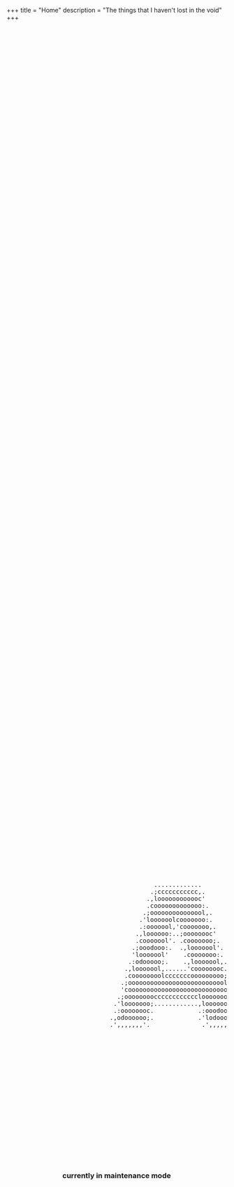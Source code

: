 +++
title = "Home"
description = "The things that I haven't lost in the void"
+++

<pre ascii><ascii>
                                                                                                                                                                                                                                                                                                                                                                                                                                                                                                
                                                                                                                                                                                                                                                                                                                                                                                                                                                                                                
                                                                                                                                                                                                                                                                                                                                                                                                                                                                                                                                                                                                                                                                                                                                                                                                                                                                        
                                                                                                                                                                                                                                                                                                                                                                                                                                                                                                
                                                                                                                                                                                                      .........''.........                                                                                                                                                                                                                                                                      
                                                                                                                                                                                             ........',,''..............'''....                                                                                                                                                                                                                                                                 
                                                                                                                                                                                            .''',,'',,,'''''''...............''...                                                                                                                                                                                                                                                              
                                                                                                                                                                                            ..........................''''.........                                                                                                                                                                                                                                                             
                                                                                                                                                                                                                      .....'''''...                                                                                                                                                                                                                                                             
                                                                                                                                                                                                                            ....',,'...........................                                                                                                                                                                                                                                 
                                                                                                                                                                                                                      ............''',;;,..............................                                                                                                                                                                                                                         
                                                                                                                                                                                                                ................     .....                    ...............                                                                                                                                                                                                                   
                                                                                                                                                                                                           ............                                               ...........                                                                                                                                                                                                               
                                                                                                                                                                                                       ....'.....                                                           .........                                                                                                                                                                                                           
                                                                                                                                                                                                    ...''...                                                                    .........                                                                                                                                                                                                       
                                                                                                                                                                                                 ..''...                                                                            ........                                                                                                                                                                                                    
                                                                                                                                                                                              ..'''..                                                                                   ...'...                                                                                                                                                                                                 
                                                                                                                                                                                            ..''..                                                                                         ...'...                                                                                                                                                                                              
                                                                                                                                                                                          ..,'..                                                                                              ..''..                                                                                                                                                                                            
                                                                                                                                                                                        ..''..                                                                                                  ..''..                                                                                                                                                                                          
                                                                                                                                                                                       ..,..    .                                                                                                 ...'..                                                                                                                                                                                        
                                                                                                                                                                                      ..,'.  .....                                                                                                   .''..                                                                                                                                                                                      
                                                                                                                                                                                      .''. .....                                                                                                      ..'..                                                                                                                                                                                     
                                                                                                                                                                                       .. ..'..                                                                                                         .''.                                                                                                                                                                                    
                                                                                                                                                                                        ..'..                                                                                                            .''.                                                                                                                                                                                   
                                                                                                                                                                                       .''.                 ....                                                                                          ..'.                                                                                                                                                                                  
                                                                                                                                                                                     ..'..                 ..'.                                                                                            ..'.                                                                                                                                                                                 
                                                                                                                                                                                    ..'.                  .''.                                                                                              .''.                                                                                                                                                                                
                                                                                                                                                                                   .''.                 ..'..                                                                                                .''.                                                                                                                                                                               
                                                                                                                                                                                  .''.                 .''.                                                                                                   .'..                                                                                                                                                                              
                                                                                                                                                                                 .''.                ..'..                                                                                                     .,..                                                                                                                                                                             
                                                                                                                                                                                .''.                ..'..                                                          ....                                        .''.                                                                                                                                                                             
                                                                                                                                                                               .''.                ..'.                      .....             ....''..            .,;,.                                        .''.                                                                                                                                                                            
                                                                                                                                                                              .''.                ..,.                      .',;,.            .',,;;,..            .;;;'.                                        .'.                                                                                                                                                                            
                                                                                                                                                                             ..'.                ..'.                      .',..,,.          ..,,'.;'.             .,,,,.                                        .''.                                                                                                                                                                           
                                                                                                                                                                             .'..                .'..                     .',. .',.          .,'...,'.            ..,.',.              ...                       .',.                                                                                                                                                                           
                                                                                                                                                                            .''.                .''.                     .,,.   .,'.        .',.. .,'.            .',..,..             .,'.                       .,'..                                                                                                                                                                         
                                                                                                                                                                            .'.                 .,..                    .,'.    .',.        .,'.  .',.            .,,..,'.             .,,.                       .,,,..                                                                                                                                                                        
                                                                                                                                                                           .''.                ..,.                    .,,.      .,'.      .',.    .,'.           .,,..''.             .,,.                       .',''.                                                                                                                                                                        
                                                                                                                                                                           .''.       ...       .,'.             ...  .,,.        .,..     .,'.    .',.           .,'..',.             .,'.                       ..'',.                                                                                                                                                                        
                                                                                                                                                                           .,.      .','.       ..,..            .''..',.         .',.    .',.      .,'.          .,.. .,.             .,'.                        ...'.                                                                                                                                                                        
                                                                                                                                                                          .',.    ..;;,.         ..''..          ..,.',..          .',.  ..,..      ..,..       ..,,.  .,.             .,..                        ...''.                                                                                                                                                                       
                                                                                                                                                                          .',.  ..,,;,..           ..'''..        .','..            .',..','.        .',..    ..'',,.  .'.            .',.                         ....'.                                                                                                                                                                       
                                                                                                                                                                          .''...',.',..               .....        ..,.              ..'''..          .',.. ...'..''.  .'.            .,,....                      ....'.                                                                                                                                                                       
                                                                                                                                                                          ....',...',.                              ..'..               .              ..,''''.. .''.  .'.           ..;;,',,..                     ...,.                                                                                                                                                                       
                                                                                                                                                                         ...,'.. .',.                                 .''.                              .',,..   .''.  .,.           .,;,',;:;..                    . .'.                                                                                                                                                                       
                                                                                                                                                                        ..,'..   .,'.       .....                      ..'..                         ...'...     ...   .'.          .';;,,;::;'.                      .'.                                                                                                                                                                       
                                                                                                                                                                         ..     .',.       .'..''.                       ..'...               ......''...              .'.          .,;;,,;::;'.                      .'.                                                                                                                                                                       
                                                                                                                                                                                .,.       .'...,..  ..                     ..''..            .........                 .'..        .''';;;::::,.......''..            .'..                                                                                                                                                                      
                                                                                                                                                                               .''.      .'...,,.   .''..                    ....                                      .''.       .',..;;;;:::;;;;;:::;;;'.           .''.                                                                                                                                                                      
                                                                                                                                                                               .,.      .'.. .,'.   ...'''.....                                                        .''.    ...,;,,,;;;:::::::::::;;,;,.           .''.                                                                                                                                                                      
                                                                                                                                                                              .''.     .'.  .',.       ....''''''''....'..                                             .''.   .,;;;,,,;;:::::::::::::;;;;'.           .''.                                                                                                                                                                      
                                                                                                                                                                              .,'.   ..'..  .''.             .........',..                   ...........................''.   .;;;:;;;::::::::::::;:;;;,'.          ..','.                                                                                                                                                                      
                                                                                                                                                                              .,.   ..'.    .,'.       ...     .,.   ..,.                     ...........','............,'.   .;:;:;;;;::::::::::;;;,'...           .,,,,.                                                                                                                                                                      
                                                                                                                                                                             .''.  ..'..    .,.       .''.    .',.   .''.                               .',.           .;'.   .;;;;;;;;;;::::::;::;'..              .,'',.                                                                                                                                                                      
                                                                                                                                                                             .,'. ..,..     .,.       .,..    .,'.   .,..                               .''.           .,'.  .,;;,,;;;;;;:::::;;;;'.                .,....                                                                                                                                                                      
                                                                                                                                                                             .,.  .,..     .',.      .',.     .,.   .',.                                .''.           .,'...,'.........';;;;:::::'.               ..,.                                                                                                                                                                         
                                                                                                                                                                            ..,...,..      .''.      .,'.     .,.   .,'.                                .''.           .,,','....       .;;;;:::::'.               .',.                                                                                                                                                                         
                                                                                                                                                                            .',..,'.       .''.     .',.      .,.  .''.                                 .''.           .;;,...',.       .;;;;:::::,.               .',.                                                                                                                                                                         
                                                                                                                                                                            .,,.''.        .'.      .,'.      .,'...,.                                   .'.          .','.. .,'.       .;;;;;;;;;'.               .,'.                                                                                                                                                                         
                                                                                                                                                                            .,,,,.         .,.     .';.       ..,'''.                                    .''.         .,.    .,'.       .;;,;;;,,..                .,'.                                                                                                                                                                         
                                                                                                                                                                            .,:;.          .,'..   .,,.         ....                                      .'..       .'..    .,.        .,;,'....                  .,'.                                                                                                                                                                         
                                                                                                                                                                            .,:'.          .,;,..  .;'.                                                    .''..   ..'..    ..,.         ....                      .,'.                                                                                                                                                                         
                                                                                                                                                                            .',.           .;;,.  ..;.                                                      ..''..''..      .',.                  ...              .,'.                                                                                                                                                                         
                                                                                                                                                                             ..            .;;,.  ..;.                                                        ......        .''.                 .,,....           .,'.                                                                                                                                                                         
                                                                                                                                                                                           ..,,.   .;'.                                                                     .''.                .,;;'',.           .,'.                                                                                                                                                                         
                                                                                                                                                                                            .',.   .',..                                                                    .,'.              ..,,,,','.           .,'.                                                                                                                                                                         
                                                                                                                                                                                            .',.    .','.                                                                   .,'.             ..,'.',,,..           .,,.                                                                                                                                                                         
                                                                                                                                                                                            .',.     ..','.                                                                 .,..            ..,...,,''.            .',.                                                                                                                                                                         
                                                                                                                                                                                            .''.       ..','.                                                               .,.            .''.  .,,..   ............;'.                                                                                                                                                                        
                                                                                                                                                                                            .''.   ..... ..','..                                                            .,.           .''.   .,,..  .',''''''''',,,..                                                                                                                                                                       
                                                                                                                                                                                            .''.  .',,,'.  ..','..                                                         .',..        ..'..    .,;;'. .,,.............                                                                                                                                                                        
                                                                                                                                                                                            .''.  .,'..',.... ..','...               ....                                ...,;'.       .''...   .';;,..  ...                                                                                                                                                                                    
                                                                                                                                                                                            .',. .',.  ..'''.   ...','....          .''''..                        .....'''',,.      ..''.',. ..,'...                                                                                                                                                                                           
                                                                                                                                                                                            .',. .,'.              ....',''...       .....                  .....'''''.... .,'.     .''...,'..',..                                                                                                                                                                                              
                                                                                                                                                                                            .',. .,.                   ....''''......              .......'''''..........  .,.    ..''.  .;,'''..                                                                                                                                                                                               
                                                                                                                                                                                             .,..',.                        ....''''''''.......'''''''''.....      ..,;;'..',.   ..'..   ..,'..                                                                                                                                                                                                 
                                                                                                                                                                                             .',,,.                 ......       .....................           .';::::,..,'. ..,,.       .                                                                                                                                                                                                    
                                                                                                                                                                                              ....                 .,;;;,.       ..,'.                         .';;;::::;;,,...',,,.                                                                                                                                                                                                            
                                                                                                                                                                                                 ......           .,:::;'.  .......',.                       ..,;;;;;:::,.',..,,',;'.                                                                                                                                                                                                           
                                                                                                                                                                                              ...''''''...       .';:::;'...,,..;,'''.                     ..,,;;,,;:::;..,;,,',;::,.                                                                                                                                                                                                           
                                                                                                                                                                                             ....'......''..     .;:::::;,,,;'..;,','.                   ..';;;;:;;::::,..;;'.';:::,.                                                                                                                                                                                                           
                                                                                                                                                                                            .......      ..'..  .':::::::;,;,...;...,,..      ......'.. .';;::::::::::;,',;'.';:::;'.                ...                                                                                                                                                                                        
                                                                                                                                                                        .                   .......        ..'...,;;;:::::::,. .;.  ..,'.....''''''....';:::::::::::::;,,,'',;::::;'.      ...       .'.                                                                                                                                                                                        
                                                                                                                                                                     ..'..                   ......         ..'',;;;;:::::::,. .;.    .,;,,,'.......',,;;:::::::::::::;;;,,;::::::;.       .,........',.                                                                                                                                                                                        
                                                                                                                                                                   ..''..                    .......          .,:;;;::::::::,. .;. ...','',,......',''.,;::::::::::::::;;:::::::::;.      ..,;,;:::;,,,.                                                                                                                                                                                        
                                                                                                                                                                  .''.        ....            ......          .;:;,;:::;;:::,. .,'..,'..  ..,,,,;,''',;:::::::;;;;:::::::::::::::;'.    ..';;::::::;,',.                                                                                                                                                                                        
                                                                                                                                                                 .''.       ..''..              .....        .'::;,;;::,,:::,. .'.....   ..',,;;;;;;::::::::::;;;::::::::;;;:::;'..  ..',;::::;;;::;....                                                                                                                                                                                        
                                                                                                                                                                .'..       .''..                 ..''.       .;:::;;;;;',:::,.       ...',,,,,;;::::;;:::::::::::::::::::;;;;;:;.. ..';::::;;'..;:;'.                                                                                                                                                                                           
                                                                                                                                                               .''.      ..'..                     ......   .';:;;;:;;;',:::,........,;;,,,;:::;;;;;::::::::::::::::::;;:;;',;;'...';;;::;,'...';:;.                                                                                                                                                                                            
                                                                                                                                                              ..'.      ..'.                         ...'....,::;,;;;:;;;:;;;;,,',,'',;;,;:::::;'',;:::::::::::::;;:::;::;;;::;'.',;;;;;,..   .,:;'.                                                                                                                                                                                            
                                                                                                                                                               ..        ..                             ....,;;;;;,;;;,,;:;,;;,,;,..',;;;::;;;;;,,;:;;::::::;;::;;;:;;;;;;;;,,;;;;;;,,'..    .,::,.                                                                                                                                                                                             
                                                                                                                                                                                                           .',,;;',:;'......,,..,,,;;',;:;,,::;;::;;;::;;:;::;:;;:;;,,;',::;,,;,,;;,.       .';;'.                                                                                                                                                                                              
                                                                                                                                                                                                           ..';;;,;,..     ...'..',;'.,:;,',,',;::'.',',,'',;,',;;,,,''';;'.;:;;,'..       ..;;,.                                                                                                                                                                                               
                                                                                                                                                                                    ..........              ..,'';,..        .''...',,;,,;;,''''',,.''.'..,;;'',,',,'..,;,',;;.'..        ..;;'..   ..  ....                                                                                                                                                                                    
                                                                                                                                                                                  ..'..',,'',......           .';;,'..        ..',..',,,;;,.,;;'.';,',;;,,;,',;;'';,.';;,',;''''...........,,,'..........................                                                                                                                                                                       
                                                                                                                                                                                  .,'.....','',;'.......  .....''.,'..          ...,,...,,,''''',,,',;,.',,'',,..'''.',.,:;,',,...........;,.....  ......  ......  .......... .                                                                                                                                                                 
                                                                                                                                                                                 .''.'..',,..........''...'.....'''.    ....     .....''..',..;;;,.',''';'.',''.,,..''.',;'.,;'.'.....  .''..   ..  ......  ......   .........'...                                                                                                                                                              
                                                                                                                                                                             ...'...... ....     . .',.  ..    ..,..    .''.     .,...'..';,..'...','..,'.';'..''',,,..',''.'...........',..  ..''......''...'..''......''.....','........                                                                                                                                                      
                                                                                                                                                                          ........              .......        .'...    .'..    .... ...'...',,.......;,'',...,,..,'..''..'...'.. ....',..............  .....   .. ... ....... ...........                                                                                                                                                      
                                                                                                                                                                          ....                  ...            ......   ..''. .....   ..'........  ..,..','..'...''..'....'.....  .. .... .. ....... .                           ... ....                                                                                                                                                       
                                                                                                                                                                           ..                                    ...   .......... .  ... ...      ......'. .'........'..'. ..'....               ......     ...     ...  ......  .... ..                                                                                                                                                        
                                                                                                                                                                           ......                                  ...  ..  ...  ......  .'.      ... .....'.......'.. .'.......'...                        ... ... ....... .......                                                                                                                                                             
                                                                                                                                                                              ...                              ...  ..      ..     ...   ..          ........... .....'.........  ..                  ... ... .......  ...     .......                                                                                                                                                          
                                                                                                                                                                             ...                                .             .   ...     ...      .... ....... ........... ...     ..          ...   ...  ..                                                                                                                                                                                   
                                                                                                                                                                             ..  .  ..                  ...              ..  ... ...  ..  ...       .....  ... ..  ...     ....     ... .   ...  ..                                                                                                                                                                                             
                                                                                                                                                                                    ..                   .           .   .. ...  .. ...  ..      ...  ... ..   .. ...     ...  .. ...  .. ...                                                                                                                                                                                                   
                                                                                                                                                                                                                       ..   .. ..   .. ..   .. ...   ...  .. ..   .. ..   ..      ..  .   ... ..                                                                                                                                                                                                
                                                                                                                                                                                                                       ..  ..  .. ...   . ...  ...       .       .   ..          ..   .  ..   .  ..           ..         .                                                                                                                                                                      
                                                                                                                                                                                ..                                   ..    .      ..  .   ..  .        ..   .  .   ..  ..   .  ...          ..      ..              ..   ..  .                                                                                                                                                                  
                                                                                                                                                                                                                                                               ..      ..      ..                                   ..      ..                                                                                                                                                                  
                                                                                                                                                                                                                                                                                                                                                                                                                                                                                                
                                                                                                                                                                                                                                                                                                                                                                                                                                                                                                
                                                                                                                                                                                                                                                                                                                                                                                                                                                                                                
                                                                                                                                                                                                                                                                                                                                                                                                                                                                                                
                                                                                                                                                                                                                                                                                                                                                                                                                                                                                                
                                                                                                                                                                                                                                                                                                                                                                                                                                                                                                
                                                                                                                                                                                                                                                                                                                                                                                                                                                                                                
                                                                                                                                                                                                                                                                                                                                                                                                                                                                                                
                                                                                                                                                                                                                                                                                                                                                                                                                                                                                                
                                                                                                                                                                                                                                                                                                                                                                                                                                                                                                
                                        .............                       ...'''''''....                      ....'''''''...                .........................             ...'''''''....                    ....'''''''....                            ...................                   ........................        ..........            .........         ........         .........................        ...................                                            
                                       .;ccccccccccc,.                  ..,:clooooooooolc:,..                .';:cloooooooollc;,..           .;ccccccccccccccccccccccc;.        ..,:clloooooooolcc;'..            ..';ccloooodooollc:,..                        .;ccccccccccccccccc:;,'..             ':ccccccccccccccccccccccc'.     .;ccccccccc,.         .'ccccccc;.       .:cccccc:'       .;ccccccccccccccccccccccc;.      ':ccccccccccccccccc:;,'..                                       
                                      .,loooooooooooc'                .,coooooooooooooooooooc,.           ..;cooooooooooooooooool:'.         .coooooooooooooooooooooooc.      .'clooooooooooooooooool;'.        ..:loooooooodooooooooolc,.                      .:ooooooooooooooooooooolc;..         .,loooooooooooooooooodoodo;.     .:oooooooool;.        .;oooooooc.       'looooool,.      .coooooooooooooooooooooooc.     .,loooooooooooooooooooool:'.                                     
                                      .cooooooooooooo:.             .'coooooooooooooooooooooooc'.        .,looooooooooooooooooooooo:..       .coooooooooooooooooooooooc.     .:oooooooooooooooooooooool;.      .,looooooooooooooooooooooo:.                     .:ooooooooooooooooooooooool:..       .,looooooooooooooooooooodo;.     .:ooooooooool;.       .;oooooooc.       'looooool,.      .coooooooooooooooooooooooc.     .,looooooooooooooooooooooooc,.                                   
                                     .;ooooooooooooool,.           .,looooooooc:;,,,;:cooooooool,.      .;oooooooooc;,,,,;:looooooooc'.      .cooooooolccccccccccccccc;.    .:ooodooool:;,,,,;cooooooooo;.    .,looooooooc;,,,,;clooooooooc.                    .:ooooooolccccccclloooooooool,.      .,looooooolccccccccccccccc'.     .:oooooooooool,.      .;oooooooc.       'looooool,.      .cooooooolccccccccccccccc;.     .,looooooolccccccclooodoooooo:.                                  
                                    .'loooooolcooooooo:.          .'loooooooc,.       .,coooooool'.    .,looooooo:'.      ..;loooooooc.      .cooooooo;................    .,loooooooc'.      .,coooooooc.    .coooooool,.      ..:oooooool,.                   .:ooooooo:.........':loooooool'.     .,looooool,................      .:ooooooooooool,.     .;oooooooc.       'looooool,.      .cooooooo:................      .,looooool,.........,coooooooo:.                                 
                                    .:ooooool,'cooooooo,.         .;oooooooc'          .'cooooooo;.    .:ooooooo:.          .,looooool,.     .cooooooo;.                   .,oooooooo:.        .,:c::c::;.    'loooooooc'         .::::::c:'.                   .:ooooooo;.         .'cooodooo:.     .,looooool'                      .:oooooooooooool,.    .;oooooooc.       'looooool,.      .cooooooo;.                      ,looooool'          .;oooooool,.                                
                                   .,loooooo:..;oooooooc'         .:ooooooo:.           .:ooooooo:.    .cooooooo;.           .cooooooo;.     .cooooooo;.                   .'loooooool:'..      .........     .cooooooooc,..       .........                    .:ooooooo;.          .;looooooc'     .,looooool'                      .:ooooooooooooool,.   .;oooooooc.       'looooool,.      .cooooooo;.                      ,looooool'           .cooooooo:.                                
                                   .cooooool'. .cooooooo;.        .:ooooooo:.           ..,,,,,,,'.    .cooooooo,.           .',,,,,,,..     .cooooooo:'..............      .;odooooooool:;,....              .,looooooooolc;,'...                              .:ooooooo;.          .,looooool'     .,looooool;..............        .:oooooooccooooool,.  .;oooooooc.       'looooool,.      .coooooooc'..............       .,looooool'           .:oooodoo:.                                
                                  .;ooodooo:.  .,looooool'.       .:ooooooo:.                          .cooooooo,.                           .coooooodoooooooooooooo:.       .;looooooooooooolc:;,...          .,coooooooooooooolc;,'..                         .:ooooooo;.          .,looooool'     .,looooooooooooooooooool,.       .:ooooooo;':ooooool,. .;oooooooc.       'looooool,.      .coooooooooooooooooooooc.       .,looooool'           .:ooooooo:.                                
                                  'looooool'    .cooooooo:.       .:ooooooo:.                          .cooooooo,.                           .cooooooooooooooooooooo:.        ..;coooooooooooooooooc:'.         ..,clooooooooooooooool:,..                      .:ooooooo;.          .,looooool'     .,looooooooooooooooooool,.       .:ooooooo:..:ooooool,..;oooooooc.       'looooool,.      .coooooooooooooooooooooc.       .,looooool'           .:ooooooo:.                                
                                 .:odooooo;.    .,looooool,.      .:ooooooo:.                          .cooooooo,.                           .cooooooooooooooooooooo:.           .';:cloooooooooooooooc,.          ..,:cloooooooooooooool;..                    .:ooooooo;.          .,looooool'     .,looooooooooooooooooool,.       .:ooooooo;. .:ooooool,.;oooooooc.       'looooool,.      .coooooooooooooooooooooc.        ,looooool'           .:ooooooo:.                                
                                .,looooool,......'coooooooc.      .:ooooooo:.            .........     .cooooooo,.            .........      .coooooooc;;;;;;;;;;;;;'.              ...',;cloooooooooooo:.            ...',;:cloooooooooooc'.                   .:ooooooo;.          .,looooool'     .,looooooo:;;;;;;;;;;;;,..       .:ooooooo;.  .:ooodool;;looooooc.       'looooool,.      .coooooooc;;;;;;;;;;;;;'.        ,looooool'           .:ooooooo:.                                
                                .coooooooolcccccccooooooooo;.     .:ooooooo:.           .,ccccccc;.    .cooooooo,.           .;ccccccc,.     .cooooooo;.                                  ...,;cooooooooo;.                 ...';cooodooooo:.                   .:ooooooo;.          .,looooool'     .,looooool'                      .:ooooooo;.   .:oooooooloooooooc.       'looooool,.      .cooooooo;.                      ,looooool'           .:ooooooo:.                                
                               .;ooooooooooooooooooooooooool'     .:ooooooo:.           .:ooooooo:.    .cooooooo;.           'cooooooo;.     .cooooooo;.                   ..''''''''.         .;oooooooo:.   .''''''''.         .,loooooool'                   .:ooooooo;.          .;odoooooc.     .,lodooool'                      .:ooooooo;.    .:ooooooooooooooc.       'looooool,.      .cooooooo;.                     .,looooool'           'cooooooo;.                                
                               'cooooooooooooooooooooooooooo:.    .;oooooool,.         .;looooool,.    .:oooooooc'.         .:oooooool'      .cooooooo;.                   .:oooooool,.         'looooooo:.  .,oooooooo;.         .:ooooodol'                   .:ooooooo;.        ..;looooooo;.     .,looooool'                      .:ooooooo;.     .:oooooooooooooc.       'looooool,.      .cooooooo;.                     .,looooool'         .'coooooool'.                                
                              .;ooooooooccccccccccccloooooool,.    .:ooooodol:'.......,:oooooooo:.     .'coooooool;'.......,codoooooo;.      .cooooooo:,''''''''''''''..   .,loooooool;...   ..'coooooooo;.   .coooooool:'..   ...;loooooooc.                   .:oooooooc,''''''',:loooooooo:.      .,looooool;'''''''''''''''.      .:ooooooo;.      .:ooooooooooooc.       'looooool,.      .coooooooc,''''''''''''''..     .,looooool;''''''',;cloooooool,.                                 
                             .'looooooo;............,loooooooc.    ..cooooooooolcccccloooooooooc.       .'coooodoooolccccllooooooooo:.       .cooooooooooooooooooooooo:.    .;ooooooooolc:;;:clooooooooo:.    .'loooooooooc:;;;:coodooooooc'.                   .:oooooooooooooooooooooooool:.       .,looooooooooooooooooooool;.     .:ooooooo;.       .:oooooooooooc.       'looooool,.      .coooooooooooooooooooooooc.     .,loooooooooooooooooooooooooc,.                                  
                             .:oooooooc.            .:ooodoodl;.     .;loooooooooooooooooooool;.         ..:loooooooooooooooooooooc,.        .coooooooooooooooooooooooc.     .,coodoooooodooodooooooool;.      .':loooooooooooooooooooool:..                    .:oooooooooooooooooooooool:'.        .,looooooooooooooooooooooo;.     .cooooooo:.        .cooooooooooc.       'looooool,.      .coooooooooooooooooooooooc.     .,loooooooooooooooooooooooc;..                                   
                            .,odoooooo;.            .'lodoooooc'      ..,cloodooooooooooool:,..            ..;cloooooooooooooool:'.          .cooooooooooooooooooooodoc.       .,:loooooooooooooooolc,..         .';coooooooooooooooooc;'.                      .:odooooooooooooooooolc:,..          .,loooooooooooooooodoooooo;.     .cooooodo:.         .coooooooooc.       'lodooodl,.      .coodoodoooooooooooooooooc.      ,loooooooooooooooooollc;'.                                      
                            .',,,,,,,'.              .',,,,,,,,.         ..',;:ccccccc:;,'..                  ..';::ccccccc:;,'..            .',,,,,,,,,,,,,,,,,,,,,,,'.         ..',;:cccccccc:;,'..              ...';;:ccccccc::;,...                        .',,,,,,,,,,,,,,,,,'....              .,,,,,,,,,,,,,,,,,,,,,,,,..     .',,,,,,,..          .,,,,,,,,,'.       .',,,,,,,.       .',,,,,,,,,,,,,,,,,,,,,,,'.      .,,,,,,,,,,,,,,,,,,'...                                         
                                                                              .........                            .........                                                          ..........                         .........                                                                                                                                                                                                                                                              
                                                                                                                                                                                                                                                                                                                                                                                                                                                                                                
                                                                                                                                                                                                                                                                                                                                                                                                                                                                                                
                                                                                                                                                                                                                                                                                                                                                                                                                                                                                                
                                                                                                                                                                                                                                                                                                                                                                                                                                                                                                
                                                                                                                                                                                                                                                                                                                                                                                                                                                                                                
                                                                                                                                                                                                                                                                                                                                                                                                                                                                                                
                                                                                                                                                                                                                                                                                                                                                                                                                                                                                                
                                                                                                                                                                                                                                                                                                                                                                                                                                                                                                
                                                                                                          ..    ....        ....                ....                        ....        ....                          ..                            .... ...   ...        ....                                                                            ..                      ...                                                                                                           
                                                                                                         .,'.   .;'.        ....                ....                        ....        .;,.                         .,,.                           ...  .;'.  .;..       .;,.                                                                           .,'.                     .;'.                                                                                                          
                                                                                                       .';::,'. .;,.',,'..  .'.. ..',,,'..      ..'. ..'..',,'.   ..',,'..  ..'.  .',,'.';,.  .'',,''.  ..'..',,'. ..,::,'.      .'.   .',.   .','. .'.  .;'.  .;.        .;;.'',,..  ..',,,'..       .''.''. ..',,''..  .''.',,'..  ..',,,'..  .''.''...,::,'. ..'',,'..   .',,'.';'.                                                                                                          
                                                                                                        .';,... .;;....,;.  .;,. ';,...''.      .,;. .,:'...';,. .,,....,,. .,;. .,;'...';,. .,,....,;. .,:,....;,. ..;;...      .;,. .';:,. ..;;'. .;'. .;'.  .;.        .;;'...';,. .;'....,,.      .;:'....';'...';'. .;;....,;'..';'...';,. .;;'.....';;.....;'....;,. .;,....,;'.                                                                                                          
                                                                                                         .;,.   .;'.   .;'. .;,. .,,''....      .,;. .,;.   .,;..';'.   ... .,;. .,,.   .;,...;;'''';:' .,;.   .,;.  .;,.        .';'..,'','..,,..  .;'. .;'.  .;'        .,,.   .,;..,:,'''';;.      .;;.   .,:,''',;;. .;,.   .;,..,;.   .,;. .;,.     .;,.  .,;,'''';;. .;'.   .;'.                                                                                                          
                                                                                                         .;,.   .;'.   .;'. .;,. .....',,..     .,;. .,;.   .,;. .;'.   ... .,;. .;,.   .;,. .;,'...''. .';.   .,;.  .;,.         .,,.',..',.';..   .;'. .;'.  .;.        .;,.   .,;..,;,...'''.      .;,.   .,;'...'''. .;,.   .;,..,;.   .,;. .;,.     .;,.  .,;,...'''. .;'.   .;'.                                                                                                          
                                                                                                         .;;... .;'.   .;'. .;,...,'...,;..     .,;. .,;.   .,;. .,,...',,. .,;. .,;'...':,. .,,....,,. .,;.   .,;.  .,;'..        .;:;.  .,;;'.    .;'. .;,.. .;,..      .;;'...,;'...;,....,'.      .;,.   .';'...','. .;;'...,;'..';,...';'. .;,.     .,;'....;,...','. .,;....,;'.                                                                                                          
                                                                                                          .','. .'.    .'.  .'.. ..'''''..      .... ..'.   ..'.  ..''''..  ....  ..','..'..  ..''''..  ..'.   ..'.   .'''.        ..,..   .''.     .'.  ..''. ..''.      ..'..'''..   ..''''..       ....    ..'''''..  .;;..','..  ..'''''..  .'..      .'''.  ..''''..   ..'''..'.                                                                                                           
                                                                                                                                                                                                                                                                                                                         .;,.                                                                                                                                                                   
                                                                                                                                                                                                                                                                                                                         ....                                                                                                                                                                   
</ascii></pre ascii>

<h3 style="text-align:center">currently in maintenance mode</h3>